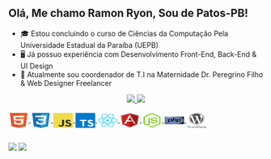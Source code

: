 ## Olá, Me chamo Ramon Ryon, Sou de Patos-PB!

- 🎓 Estou concluindo o curso de Ciências da Computação Pela Universidade Estadual da Paraíba (UEPB)
- 🖥️ Já possuo experiência com Desenvolvimento Front-End, Back-End & UI Design
- 💼 Atualmente sou coordenador de T.I na Maternidade Dr. Peregrino Filho & Web Designer Freelancer

<div align="center">
  <a href="https://github.com/ramonryon">
  <img height="180em" src="https://github-readme-stats.vercel.app/api?username=ramonryon&show_icons=true&theme=omni&include_all_commits=true&count_private=true"/>
  <img height="180em" src="https://github-readme-stats.vercel.app/api/top-langs/?username=ramonryon&layout=compact&langs_count=7&theme=omni"/>
</div>
  
  <div style="display: inline_block"><br>
  <img align="center" alt="Ramon-HTML" height="30" width="40" src="https://raw.githubusercontent.com/devicons/devicon/master/icons/html5/html5-original.svg">
  <img align="center" alt="Ramon-CSS" height="30" width="40" src="https://raw.githubusercontent.com/devicons/devicon/master/icons/css3/css3-original.svg">
    <img align="center" alt="Ramon-Js" height="30" width="40" src="https://raw.githubusercontent.com/devicons/devicon/master/icons/javascript/javascript-original.svg">
      <img align="center" alt="Ramon-Ts" height="30" width="40" src="https://raw.githubusercontent.com/devicons/devicon/master/icons/typescript/typescript-original.svg">
  <img align="center" alt="Ramon-React" height="30" width="40" src="https://raw.githubusercontent.com/devicons/devicon/master/icons/react/react-original.svg">
  <img align="center" alt="Ramon-Angular" height="30" width="40" src="https://raw.githubusercontent.com/devicons/devicon/master/icons/angularjs/angularjs-original.svg">
  <img align="center" alt="Ramon-Node" height="30" width="40" src="https://raw.githubusercontent.com/devicons/devicon/master/icons/nodejs/nodejs-original.svg">
  <img align="center" alt="Ramon-PHP" height="30" width="40" src="https://raw.githubusercontent.com/devicons/devicon/master/icons/php/php-original.svg">
    <img align="center" alt="Ramon-Wordpress" height="30" width="40" src="https://raw.githubusercontent.com/devicons/devicon/master/icons/wordpress/wordpress-original.svg">
</div>

##
 
<div> 
  <a href = "mailto:ramonryon@gmail.com"><img src="https://img.shields.io/badge/-Gmail-%23333?style=for-the-badge&logo=gmail&logoColor=white" target="_blank"></a>
  <a href="https://www.linkedin.com/in/ramonryon" target="_blank"><img src="https://img.shields.io/badge/-LinkedIn-%230077B5?style=for-the-badge&logo=linkedin&logoColor=white" target="_blank"></a> 
 
</div>
